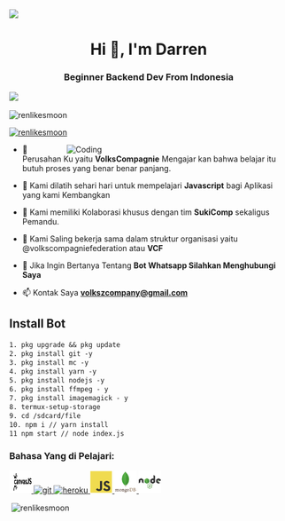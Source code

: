 <img src="https://encrypted-tbn0.gstatic.com/images?q=tbn:ANd9GcQFSTl7NsnSm4drCidDGigogF06In6fHqBWJg3H16Llrg&s" align="center">
<h1 align="center">Hi 👋, I'm Darren</h1>
<h3 align="center">Beginner Backend Dev From Indonesia</h3>

  <a href="https://github.com/ryo-ma/github-profile-trophy/stargazers">
    <img src="https://img.shields.io/github/stars/ryo-ma/github-profile-trophy"/>
  </a>
<p align="left"> <img src="https://komarev.com/ghpvc/?username=renlikesmoon&label=Profile%20views&color=0e75b6&style=flat" alt="renlikesmoon" /> </p>

<p align="left"> <a href="https://github.com/ryo-ma/github-profile-trophy"><img src="https://github-profile-trophy.vercel.app/?username=renlikesmoon" alt="renlikesmoon" /></a> </p>

<img align="right" alt="Coding" width="400" src="https://c.tenor.com/b_HeThKej1EAAAAd/tenor.gif">

- 🔭 Perusahan Ku yaitu **VolksCompagnie** Mengajar kan bahwa belajar itu butuh proses yang benar benar panjang.

- 🌱 Kami dilatih sehari hari untuk mempelajari **Javascript** bagi Aplikasi yang kami Kembangkan 

- 👯 Kami memiliki Kolaborasi khusus dengan tim **SukiComp** sekaligus Pemandu.

- 🤝 Kami Saling bekerja sama dalam struktur organisasi yaitu @volkscompagniefederation atau **VCF**

- 💬 Jika Ingin Bertanya Tentang **Bot Whatsapp Silahkan Menghubungi Saya**

- 📫 Kontak Saya **volkszcompany@gmail.com**

## Install Bot
```
1. pkg upgrade && pkg update
2. pkg install git -y
3. pkg install mc -y
4. pkg install yarn -y
5. pkg install nodejs -y
6. pkg install ffmpeg - y
7. pkg install imagemagick - y
8. termux-setup-storage
9. cd /sdcard/file
10. npm i // yarn install
11 npm start // node index.js
```

<h3 align="left">Bahasa Yang di Pelajari:</h3>
<p align="left"> <a href="https://canvasjs.com" target="_blank" rel="noreferrer"> <img src="https://raw.githubusercontent.com/Hardik0307/Hardik0307/master/assets/canvasjs-charts.svg" alt="canvasjs" width="40" height="40"/> </a> <a href="https://git-scm.com/" target="_blank" rel="noreferrer"> <img src="https://www.vectorlogo.zone/logos/git-scm/git-scm-icon.svg" alt="git" width="40" height="40"/> </a> <a href="https://heroku.com" target="_blank" rel="noreferrer"> <img src="https://www.vectorlogo.zone/logos/heroku/heroku-icon.svg" alt="heroku" width="40" height="40"/> </a> <a href="https://developer.mozilla.org/en-US/docs/Web/JavaScript" target="_blank" rel="noreferrer"> <img src="https://raw.githubusercontent.com/devicons/devicon/master/icons/javascript/javascript-original.svg" alt="javascript" width="40" height="40"/> </a> <a href="https://www.mongodb.com/" target="_blank" rel="noreferrer"> <img src="https://raw.githubusercontent.com/devicons/devicon/master/icons/mongodb/mongodb-original-wordmark.svg" alt="mongodb" width="40" height="40"/> </a> <a href="https://nodejs.org" target="_blank" rel="noreferrer"> <img src="https://raw.githubusercontent.com/devicons/devicon/master/icons/nodejs/nodejs-original-wordmark.svg" alt="nodejs" width="40" height="40"/> </a> </p>

<p>&nbsp;<img align="center" src="https://github-readme-stats.vercel.app/api?username=renlikesmoon&show_icons=true&locale=en" alt="renlikesmoon" /></p>
